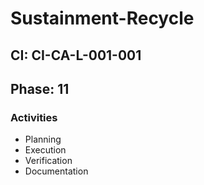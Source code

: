 # Sustainment-Recycle

## CI: CI-CA-L-001-001
## Phase: 11

### Activities
- Planning
- Execution
- Verification
- Documentation
